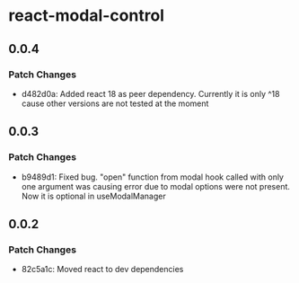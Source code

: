 # react-modal-control

## 0.0.4

### Patch Changes

- d482d0a: Added react 18 as peer dependency. Currently it is only ^18 cause other versions are not tested at the moment

## 0.0.3

### Patch Changes

- b9489d1: Fixed bug. "open" function from modal hook called with only one argument was causing error due to modal options were not present. Now it is optional in useModalManager

## 0.0.2

### Patch Changes

- 82c5a1c: Moved react to dev dependencies
